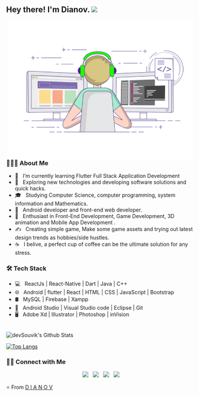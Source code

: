 <h2> Hey there! I'm Dianov. <img src="https://github.com/dianovlussac" width="25"></h2>
<img align="right" alt="GIF" src="https://raw.githubusercontent.com/devSouvik/devSouvik/master/gif3.gif" width="500"/>





<h3> 👨🏻‍💻 About Me </h3>

- 🔭 &nbsp; I’m currently learning Flutter Full Stack Application Development
- 🤔 &nbsp; Exploring new technologies and developing software solutions and quick hacks.
- 🎓 &nbsp; Studying Computer Science, computer programming, system information and Mathematics.
- 💼 &nbsp; Android developer and front-end web developer.
- 🌱 &nbsp; Enthusiast in Front-End Development, Game Development, 3D animation and Mobile App Development .
- ✍️ &nbsp; Creating simple game, Make some game assets and trying out latest design trends as hobbies/side hustles.
- ☕ &nbsp; I belive, a perfect cup of coffee can be the ultimate solution for any stress. 

<h3>🛠 Tech Stack</h3>

- 💻 &nbsp; ReactJs | React-Native | Dart | Java | C++  
- 🌐 &nbsp; Android | flutter | React | HTML | CSS | JavaScript | Bootstrap
- 🛢 &nbsp; MySQL | Firebase | Xampp 
- 🔧 &nbsp; Android Studio | Visual Studio code | Eclipse | Git
- 🖥 &nbsp; Adobe Xd | Illustrator | Photoshop | inVision

<br>

<img align="center" src="https://github-readme-stats.vercel.app/api?username=dianovlussac&include_all_commits=true&count_private=true&show_icons=true&line_height=20&title_color=7A7ADB&icon_color=2234AE&text_color=D3D3D3&bg_color=0,000000,130F40" alt="devSouvik's Github Stats">

</br>

[![Top Langs](https://github-readme-stats.vercel.app/api/top-langs/?username=dianovlussac&layout=compact&text_color=daf7dc&bg_color=151515)](https://github.com/devSouvik/github-readme-stats)


<h3> 🤝🏻 Connect with Me </h3>

<p align="center">
&nbsp; <a href=" " target="_blank" rel="noopener noreferrer"><img src="https://img.icons8.com/plasticine/100/000000/twitter.png" width="50" /></a>  
&nbsp; <a href=" " target="_blank" rel="noopener noreferrer"><img src="https://img.icons8.com/plasticine/100/000000/instagram-new.png" width="50" /></a>  
&nbsp; <a href="https://www.linkedin.com/in/dianov-lussac-97111a19b/" target="_blank" rel="noopener noreferrer"><img src="https://img.icons8.com/plasticine/100/000000/linkedin.png" width="50" /></a>
&nbsp; <a href="mailto:dianovlussac.is@gmail.com" target="_blank" rel="noopener noreferrer"><img src="https://img.icons8.com/plasticine/100/000000/gmail.png"  width="50" /></a>
</p>

⭐️ From [D I A N O V](https://github.com/dianovlussac)
